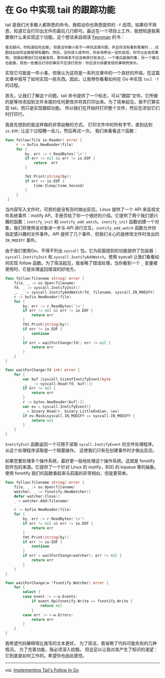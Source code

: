 # 在 Go 中实现 tail 的跟踪功能

tail 是我们大多数人都熟悉的命令。我假设你也熟悉提供的 `-f` 选项。如果你不熟悉，知道它会打印出文件的最后几行即可。最近在一个项目上工作，我想知道我需要做什么来实现这个功能。这个想法来自阅读 [Feynman](http://amzn.to/2AIWVuX) 的书：

    毫无疑问，你知道如何去做; 但是当你像小孩子一样玩这类问题，并且你没有看到答案时...试图找出如何去做是很有趣的。然后，当你进入成年时，你会培养出一定的自信，你可以去发现事物; 但是如果他们已经被发现，那你根本不应该再来打扰自己。一个傻瓜能做的事，另一个傻瓜也能做，其他一些傻瓜打你的事实不应该打扰你：你应该为将要发现的事物而快乐。

实现它可能是一件小事。但我认为这将是一系列文章中的一个良好的开端，在这篇文章中我写了如何实现一些东西。因此，让我带你看看如何在 Go 中实现 `tail -f` 的过程。

首先，让我们了解这个问题。tail 命令提供了一个标志，可以“跟踪”文件。它所做的是等待添加到文件末尾的任何更改并将其打印出来。为了简单起见，我不打算实现 tail，而只是实现跟踪功能。 所以我们在开始时打印整个文件，然后在添加它们时打印行。

我首先想到的是这样做的非常幼稚的方式。 打印文件中的所有字节，直到达到 `io.EOF`; 让这个过程睡一会儿，然后再试一次。 我们来看看这个函数：

```go
func follow(file io.Reader) error {
	 r := bufio.NewReader(file)
	 for {
		 by, err := r.ReadBytes('\n')
		 if err != nil && err != io.EOF {
			 return  err
		 }

		 fmt.Print(string(by))
		 if err == io.EOF {
			 time.Sleep(time.Second)
		 }
	 }
 }
```

当内容写入文件时，可悲的是没有及时做出反应。Linux 提供了一个 API 来监视文件系统事件：inotify AP。手册页给了你一个很好的介绍。它提供了两个我们感兴趣的函数：`inotify_init` 和 `inotify_add_watch`。`inotify_init` 函数创建一个对象，我们将使用该对象进一步与 API 进行交互。`inotify_add_watch` 函数允许你指定感兴趣的文件事件。API 提供了几个事件，但我们关心的是修改文件时发出的 `IN_MODIFY` 事件。

由于我们使用Go，不得不列出 `syscall` 包。它为前面提到的功能提供了包装器：`syscall.InotifyInit` 和 `syscall.InotifyAddWatch`。使用 syscall 让我们看看如何实现 follow 函数。为了简洁起见，我省略了错误处理，当你看到一个 `_` 变量被使用时，它是处理返回错误的好地方。

```go
func follow(filename string) error {
	file, _ := os.Open(filename)
	fd, _ := syscall.InotifyInit()
	_, _ := syscall.InotifyAddWatch(fd, filename, syscall.IN_MODIFY)
	r := bufio.NewReader(file)
	for {
		by, err := r.ReadBytes('\n')
		if err != nil && err != io.EOF {
			return err
		}
		fmt.Print(string(by))
		if err != io.EOF {
			continue
		}
		if err = waitForChange(fd); err != nil {
			return err
		}
	}
}

func waitForChange(fd int) error {
	for {
		var buf [syscall.SizeofInotifyEvent]byte
		_, _ := syscall.Read(fd, buf[:])
		if err != nil {
			return err
		}
		r := bytes.NewReader(buf[:])
		var ev = syscall.InotifyEvent{}
		_ = binary.Read(r, binary.LittleEndian, &ev)
		if ev.Mask&syscall.IN_MODIFY == syscall.IN_MODIFY {
			return nil
		}
	}
}
```

`InotifyInit` 函数返回一个可用于读取 `sycall.InotifyEvent` 的文件处理程序。从这个处理程序读取是一个阻塞操作。 这使我们只有在创建事件时才做出反应。

如果您要处理多个操作系统，最好更一般地处理这个操作系统。这就是 fsnotify 软件包的来源。它提供了一个针对 Linux 的 inotify，BSD 的 kqueue 等的抽象。使用 fsnotify 我们的函数看起来与前面的非常相似，但是更简单。

```go
func follow(filename string) error {
	file, _ := os.Open(filename)
	watcher, _ := fsnotify.NewWatcher()
	defer watcher.Close()
	_ = watcher.Add(filename)

	r := bufio.NewReader(file)
	for {
		by, err := r.ReadBytes('\n')
		if err != nil && err != io.EOF {
			return err
		}
		fmt.Print(string(by))
		if err != io.EOF {
			continue
		}
		if err = waitForChange(watcher); err != nil {
			return err
		}
	}
}

func waitForChange(w *fsnotify.Watcher) error {
	for {
		select {
		case event := <-w.Events:
			if event.Op&fsnotify.Write == fsnotify.Write {
				return nil
			}
		case err := <-w.Errors:
			return err
		}
	}
}
```

我希望代码解释得比我写的文本更好。 为了简洁，我省略了代码可能失败的几种情况。 为了完善功能，我必须深入挖掘。 但这足以让我对其产生了知识的渴望：它到底是如何工作的。希望你也由此感觉。



---

via: [Implementing Tail's Follow In Go](http://satran.in/2017/11/15/Implementing_tails_follow_in_go.html)